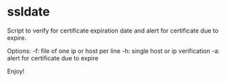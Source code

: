 # ssldate

Script to verify for certificate expiration date and 
alert for certificate due to expire. 

Options: 
-f: file of one ip or host per line 
-h: single host or ip verification 
-a: alert for certificate due to expire

Enjoy! 
